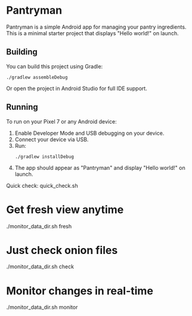 # Pantryman

Pantryman is a simple Android app for managing your pantry ingredients. This is a minimal starter project that displays "Hello world!" on launch.

## Building

You can build this project using Gradle:

```
./gradlew assembleDebug
```

Or open the project in Android Studio for full IDE support.

## Running

To run on your Pixel 7 or any Android device:
1. Enable Developer Mode and USB debugging on your device.
2. Connect your device via USB.
3. Run:
   ```
   ./gradlew installDebug
   ```
4. The app should appear as "Pantryman" and display "Hello world!" on launch.

Quick check: quick_check.sh

# Get fresh view anytime
./monitor_data_dir.sh fresh

# Just check onion files
./monitor_data_dir.sh check

# Monitor changes in real-time
./monitor_data_dir.sh monitor